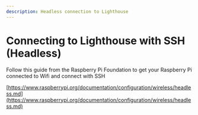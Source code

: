 ```yaml
---
description: Headless connection to Lighthouse
---
```


# Connecting to Lighthouse with SSH \(Headless\)

Follow this guide from the Raspberry Pi Foundation to get your Raspberry Pi connected to Wifi and connect with SSH

[https://www.raspberrypi.org/documentation/configuration/wireless/headless.md](https://www.raspberrypi.org/documentation/configuration/wireless/headless.md)



